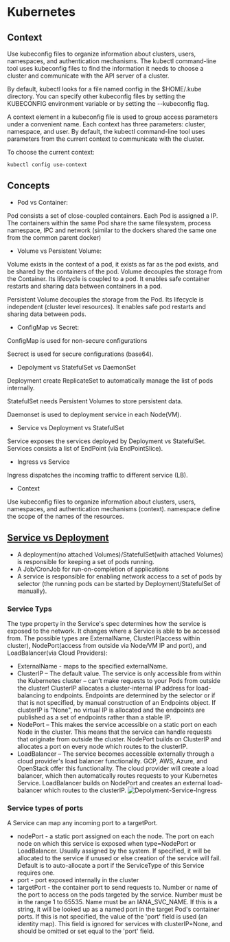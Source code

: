 
# Kubernetes

## Context
Use kubeconfig files to organize information about clusters, users, namespaces, and authentication mechanisms. The kubectl command-line tool uses kubeconfig files to find the information it needs to choose a cluster and communicate with the API server of a cluster.

By default, kubectl looks for a file named config in the $HOME/.kube directory. You can specify other kubeconfig files by setting the KUBECONFIG environment variable or by setting the --kubeconfig flag.

A context element in a kubeconfig file is used to group access parameters under a convenient name. Each context has three parameters: cluster, namespace, and user. By default, the kubectl command-line tool uses parameters from the current context to communicate with the cluster.

To choose the current context:
```
kubectl config use-context
```

## Concepts
- Pod vs Container:

Pod consists a set of close-coupled containers. Each Pod is assigned a IP. The containers within the same Pod share the same filesystem, process namespace, IPC and network (similar to the dockers shared the same one from the common parent docker) 

- Volume vs Persistent Volume:

Volume exists in the context of a pod, it exists as far as the pod exists, and be shared by the containers of the pod. Volume decouples the storage from the Container. Its lifecycle is coupled to a pod. It enables safe container restarts and sharing data between containers in a pod.

Persistent Volume decouples the storage from the Pod. Its lifecycle is independent (cluster level resources). It enables safe pod restarts and sharing data between pods.

- ConfigMap vs Secret:

ConfigMap is used for non-secure configurations

Secrect is used for secure configurations (base64). 

- Depolyment vs StatefulSet vs DaemonSet

Deployment create ReplicateSet to automatically manage the list of pods internally.

StatefulSet needs Persistent Volumes to store persistent data.

Daemonset is used to deployment service in each Node(VM).

- Service vs Deployment vs StatefulSet 

Service exposes the services deployed by Deployment vs StatefulSet. Services consists a list of EndPoint (via EndPointSlice). 

- Ingress vs Service

Ingress dispatches the incoming traffic to different service (LB).

- Context

Use kubeconfig files to organize information about clusters, users, namespaces, and authentication mechanisms (context). namespace define the scope of the names of the resources.

## [Service vs Deployment](https://matthewpalmer.net/kubernetes-app-developer/articles/service-kubernetes-example-tutorial.html)
- A deployment(no attached Volumes)/StatefulSet(with attached Volumes) is responsible for keeping a set of pods running.
- A Job/CronJob for run-on-completion of applications
- A service is responsible for enabling network access to a set of pods by selector (the running pods can be started by Deployment/StatefulSet of manually).

### Service Typs
The type property in the Service's spec determines how the service is exposed to the network. It changes where a Service is able to be accessed from. The possible types are ExternalName, ClusterIP(access within cluster), NodePort(access from outside via Node/VM IP and port), and LoadBalancer(via Cloud Providers):
- ExternalName - maps to the specified externalName.
- ClusterIP – The default value. The service is only accessible from within the Kubernetes cluster – can’t make requests to your Pods from outside the cluster! ClusterIP allocates a cluster-internal IP address for load-balancing to endpoints. Endpoints are determined by the selector or if that is not specified, by manual construction of an Endpoints object. If clusterIP is "None", no virtual IP is allocated and the endpoints are published as a set of endpoints rather than a stable IP.
- NodePort – This makes the service accessible on a static port on each Node in the cluster. This means that the service can handle requests that originate from outside the cluster. NodePort builds on ClusterIP and allocates a port on every node which routes to the clusterIP.
- LoadBalancer – The service becomes accessible externally through a cloud provider's load balancer functionality. GCP, AWS, Azure, and OpenStack offer this functionality. The cloud provider will create a load balancer, which then automatically routes requests to your Kubernetes Service. LoadBalancer builds on NodePort and creates an external load-balancer which routes to the clusterIP.
![Depolyment-Service-Ingress](https://miro.medium.com/max/2140/1*MW3_z3K1EDHiAuOXbMFydw.png)

 ### Service types of ports
 A Service can map any incoming port to a targetPort.
 - nodePort - a static port assigned on each the node. The port on each node on which this service is exposed when type=NodePort or LoadBalancer. Usually assigned by the system. If specified, it will be allocated to the service if unused or else creation of the service will fail. Default is to auto-allocate a port if the ServiceType of this Service requires one.
 - port - port exposed internally in the cluster
 - targetPort - the container port to send requests to. Number or name of the port to access on the pods targeted by the service. Number must be in the range 1 to 65535. Name must be an IANA_SVC_NAME. If this is a string, it will be looked up as a named port in the target Pod's container ports. If this is not specified, the value of the 'port' field is used (an identity map). This field is ignored for services with clusterIP=None, and should be omitted or set equal to the 'port' field. 
